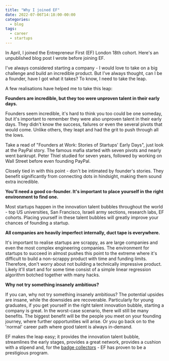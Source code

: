 ```yaml
---
title: "Why I joined EF"
date: 2022-07-06T14:18:00-00:00
categories:
  - blog
tags:
  - career
  - startups
---
```


In April, I joined the Entrepreneur First (EF) London 18th cohort. Here's an unpublished blog post I wrote before joining EF. 

I've always considered starting a company - I would love to take on a big challenge and build an incredible product. But I've always thought, can I be a founder, have I got what it takes? To know, I need to take the leap.

A few realisations have helped me to take this leap:

**Founders are incredible, but they too were unproven talent in their early days.**

Founders seem incredible, it's hard to think you too could be one someday, but it's important to remember they were also unproven talent in their early days. They didn't know the success, failures or even the several pivots that would come. Unlike others, they leapt and had the grit to push through all the lows.

Take a read of "Founders at Work: Stories of Startups' Early Days", just look at the PayPal story. The famous mafia started with seven pivots and nearly went bankrupt. Peter Thiel studied for seven years, followed by working on Wall Street before even founding PayPal.

Closely tied in with this point - don't be intimated by founder's stories. They benefit significantly from connecting dots in hindsight, making them sound extra incredible.

**You'll need a good co-founder. It's important to place yourself in the right environment to find one.**

Most startups happen in the innovation talent bubbles throughout the world - top US universities, San Francisco, Israeli army sections, research labs, EF cohorts. Placing yourself in these talent bubbles will greatly improve your chances of founding a startup. 

**All companies are heavily imperfect internally, duct tape is everywhere.**

It's important to realise startups are scrappy, as are large companies and even the most complex engineering companies. The environment for startups to succeed in almost pushes this point to the extreme where it's difficult to build a non-scrappy product with time and funding limits. Therefore, don't worry about not building a technically impressive product. Likely it'll start and for some time consist of a simple linear regression algorithm botched together with many hacks.

**Why not try something insanely ambitious?**

If you can, why not try something insanely ambitious? The potential upsides are insane, while the downsides are recoverable. Particularly for young graduates, if you get yourself in the right talent innovation bubble, starting a company is great. In the worst-case scenario, there will still be many benefits. The biggest benefit will be the people you meet on your founding journey, where further opportunities will arise. Or you go back on to the 'normal' career path where good talent is always in-demand.

EF makes the leap easy; it provides the innovation talent bubble, streamlines the early stages, provides a great network, provides a cushion with a stipend and, for the [badge collectors][1] - EF has proven to be a prestigious program.


[1]: <https://medium.com/entrepreneur-first/don-t-be-a-badge-collector-f57ccfdda325> "Don't be a badge collector." 